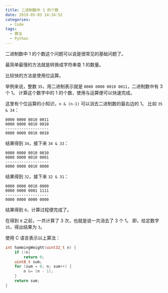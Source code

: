 ```yaml
---
title: 二进制数中 1 的个数
date: 2019-05-03 14:34:52
categories:
  - Code
tags:
  - 算法
  - Python
---
```


二进制数中 1 的个数这个问题可以说是很常见的基础问题了。

最简单最慢的方法就是转换成字符串查 1 的数量。

比较快的方法是使用位运算。

举例来说，整数 `35`，用二进制表示就是 `0000 0000 0010 0011`，二进制数中有 3 个 1。
计算这个数字中的 1 的个数，使用与运算便可以快速完成。<!--more-->

这里有个位运算的小知识，`n & (n-1)` 可以消去二进制数的最右边的 1。
比如 `35 & 34`：
```
0000 0000 0010 0011
0000 0000 0010 0010
-------------------
0000 0000 0010 0010
```
结果得到 `34`，接下来 `34 & 33`：
```
0000 0000 0010 0010
0000 0000 0010 0001
-------------------
0000 0000 0010 0000
```
结果得到 `32`，接下来 `32 & 31`：
```
0000 0000 0010 0000
0000 0000 0001 1111
-------------------
0000 0000 0000 0000
```
结果得到 `0`，计算过程便完成了。

在得到 `0` 之前，一共计算了 3 次，也就是说一共消去了 3 个 1。
即，给定数字 `35`，得出结果为 `3`。

使用 C 语言表示以上算法：
``` c
int hammingWeight(uint32_t n) {
    if (!n)
        return 0;
    uint8_t sum;
    for (sum = 0; n; sum++) {
        n &= (n - 1);
    }
    return sum;
}
```
